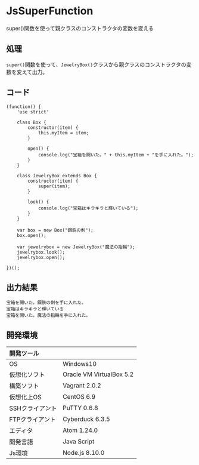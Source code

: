 # JsSuperFunction
super()関数を使って親クラスのコンストラクタの変数を変える

## 処理
`super()`関数を使って、`JewelryBox()`クラスから親クラスのコンストラクタの変数を変えて出力。

## コード
```
(function() {
    'use strict'

    class Box {
        constructor(item) {
            this.myItem = item;
        }

        open() {
            console.log("宝箱を開いた。" + this.myItem + "を手に入れた。");
        }
    }

    class JewelryBox extends Box {
        constructor(item) {
            super(item);
        }

        look() {
            console.log("宝箱はキラキラと輝いている");
        }
    }

    var box = new Box("鋼鉄の剣");
    box.open();

    var jewelrybox = new JewelryBox("魔法の指輪");
    jewelrybox.look();
    jewelrybox.open();

})();
```

## 出力結果  
```
宝箱を開いた。鋼鉄の剣を手に入れた。
宝箱はキラキラと輝いている
宝箱を開いた。魔法の指輪を手に入れた。
```
  
## 開発環境
| 開発ツール |  |
|:-|:-|
| OS | Windows10 |
| 仮想化ソフト | Oracle VM VirtualBox 5.2 |
| 構築ソフト | Vagrant 2.0.2 |
| 仮想化上OS | CentOS 6.9 |
| SSHクライアント | PuTTY 0.6.8 |
| FTPクライアント | Cyberduck 6.3.5 |
| エディタ | Atom 1.24.0 |
| 開発言語 | Java Script |
| Js環境 | Node.js 8.10.0 |
